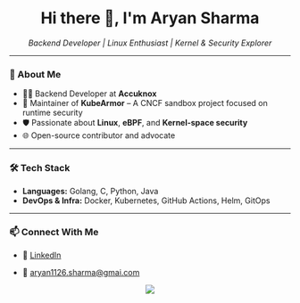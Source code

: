 <h1 align="center">Hi there 👋, I'm Aryan Sharma</h1>

<p align="center">
  <i>Backend Developer | Linux Enthusiast | Kernel & Security Explorer</i>
</p>

---

### 🚀 About Me

- 🧑‍💻 Backend Developer at **Accuknox**  
- 🔧 Maintainer of **KubeArmor** – A CNCF sandbox project focused on runtime security  
- 🛡️ Passionate about **Linux**, **eBPF**, and **Kernel-space security**  
- 🌐 Open-source contributor and advocate  
---

### 🛠 Tech Stack

- **Languages:** Golang, C, Python, Java  
- **DevOps & Infra:** Docker, Kubernetes, GitHub Actions, Helm, GitOps  

---


### 📫 Connect With Me

- 💼 [LinkedIn](https://www.linkedin.com/in/aryan-sharma1126/)  
<!-- - 🌐 [Portfolio](https://aryansharma.dev) *(if applicable)*   -->
- 📧 aryan1126.sharma@gmai.com


<p align="center">
  <img src="https://github-readme-stats-iota-blond-26.vercel.app/api?username=Aryan-sharma11&count_private=true&show_icons=true&hide_border=true&theme=radical"/>
  <br />
</p>
